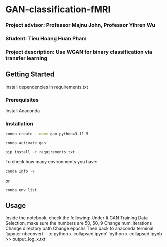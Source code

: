 # GAN-classification-fMRI

### Project advisor: Professor Majnu John, Professor Yihren Wu

### Student: Tieu Hoang Huan Pham

### Project description: Use WGAN for binary classification via transfer learning

## Getting Started
Install dependencies in requirements.txt

### Prerequisites
Install Anaconda

### Installation

```sh
conda create --name gan python=3.11.5
```

```sh
conda activate gan
```

```sh
pip install -r requirements.txt
```

To check how many environments you have:
```sh
conda info -e
```
or 
```sh
conda env list
```

## Usage
Inside the notebook, check the following:
Under # GAN Training Data Selection, make sure the numbers are 50, 50, 9
Change num_iterations
Change directory path
Change epochs
Then back to anaconda terminal
‘jupyter nbconvert --to python x-collapsed.ipynb’
‘python x-collapsed.ipynb >> output_log_x.txt’




